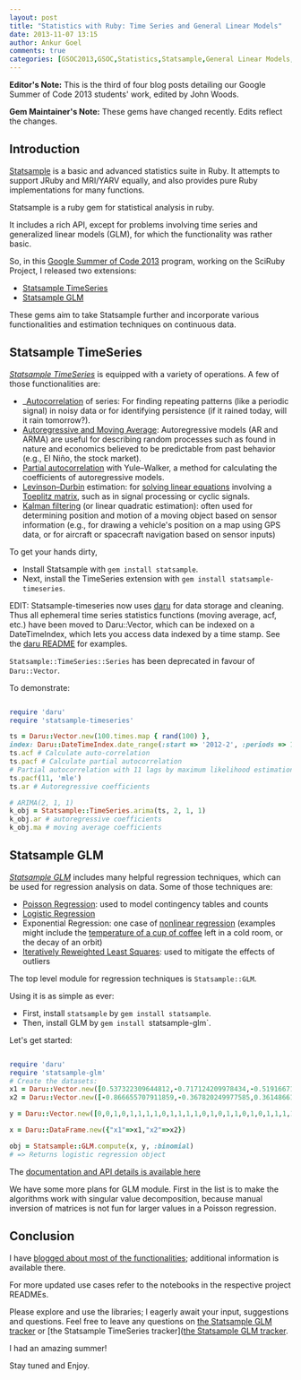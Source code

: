 ```yaml
---
layout: post
title: "Statistics with Ruby: Time Series and General Linear Models"
date: 2013-11-07 13:15
author: Ankur Goel
comments: true
categories: [GSOC2013,GSOC,Statistics,Statsample,General Linear Models,Time Series,Kalman Filter]
---
```


<p class="note"><strong>Editor's Note:</strong> This is the third of four blog posts detailing our Google Summer of
Code 2013 students' work, edited by John Woods.</p>

<p class="note"><strong>Gem Maintainer's Note:</strong> These gems have changed recently. Edits reflect the changes.</p>

Introduction
------------
[Statsample](https://github.com/clbustos/statsample/) is a basic and advanced statistics suite in Ruby. It attempts to support JRuby and MRI/YARV equally, and also provides pure Ruby implementations for many functions.

Statsample is a ruby gem for statistical analysis in ruby.

It includes a rich API, except for problems involving time series and generalized linear models (GLM), for which the functionality was rather basic.

So, in this [Google Summer of Code 2013](https://www.google-melange.com/gsoc/homepage/google/gsoc2013) program, working on the SciRuby Project, I released two extensions:

* [Statsample TimeSeries](http://github.com/sciruby/statsample-timeseries)
* [Statsample GLM](https://github.com/sciruby/statsample-glm)

These gems aim to take Statsample further and incorporate various functionalities and estimation techniques on continuous data.

Statsample TimeSeries
---------------------

[*Statsample TimeSeries*](https://rubygems.org/gems/statsample-timeseries) is equipped with a variety of operations. A few of those functionalities are:

* _[Autocorrelation](http://en.wikipedia.org/wiki/Autocorrelation) of series: For finding repeating patterns (like a periodic signal) in noisy data or for identifying persistence (if it rained today, will it rain tomorrow?).
* [Autoregressive and Moving Average](http://en.wikipedia.org/wiki/Autoregressive_moving_average_model): Autoregressive models (AR and ARMA) are useful for describing random processes such as found in nature and economics believed to be
predictable from past behavior (e.g., El Niño, the stock market).
* [Partial autocorrelation](http://en.wikipedia.org/wiki/Partial_autocorrelation_function) with Yule&ndash;Walker, a method for calculating the coefficients of autoregressive models.
* [Levinson&ndash;Durbin](http://en.wikipedia.org/wiki/Levinson_recursion) estimation: for [solving linear equations](http://www.mathworks.com/help/dsp/ref/levinsondurbin.html) involving a [Toeplitz matrix](http://en.wikipedia.org/wiki/Toeplitz_matrix), such as in signal processing or cyclic signals.
* [Kalman filtering](http://en.wikipedia.org/wiki/Kalman_filter) (or linear quadratic estimation): often used for determining position and motion of a moving object based on sensor information (e.g., for drawing a vehicle's position on a map using GPS data, or for aircraft or spacecraft navigation based on sensor inputs)

To get your hands dirty, 

* Install Statsample with `gem install statsample`.
* Next, install the TimeSeries extension with `gem install statsample-timeseries`.

EDIT: Statsample-timeseries now uses [daru](www.github.com/v0dro/daru/) for data storage and cleaning. Thus all ephemeral time series statistics functions (moving average, acf, etc.) have been moved to Daru::Vector, which can be indexed on a DateTimeIndex, which lets you access data indexed by a time stamp. See the [daru README](https://github.com/v0dro/daru/blob/master/README.md) for examples.

`Statsample::TimeSeries::Series` has been deprecated in favour of `Daru::Vector`.

To demonstrate:
```ruby

require 'daru'
require 'statsample-timeseries'

ts = Daru::Vector.new(100.times.map { rand(100) }, 
index: Daru::DateTimeIndex.date_range(:start => '2012-2', :periods => 100))
ts.acf # Calculate auto-correlation
ts.pacf # Calculate partial autocorrelation
# Partial autocorrelation with 11 lags by maximum likelihood estimation
ts.pacf(11, 'mle') 
ts.ar # Autoregressive coefficients

# ARIMA(2, 1, 1)
k_obj = Statsample::TimeSeries.arima(ts, 2, 1, 1)
k_obj.ar # autoregressive coefficients
k_obj.ma # moving average coefficients

```

Statsample GLM
--------------
[*Statsample GLM*](https://rubygems.org/gems/statsample-glm) includes many helpful regression techniques, which can be used for regression analysis on data.
Some of those techniques are:  

* [Poisson Regression](http://en.wikipedia.org/wiki/Poisson_regression): used to model contingency tables and counts
* [Logistic Regression](http://en.wikipedia.org/wiki/Logistic_regression)
* Exponential Regression: one case of [nonlinear regression](http://en.wikipedia.org/wiki/Nonlinear_regression) (examples might include the [temperature of a cup of coffee](http://mathbits.com/MathBits/TISection/Statistics2/exponential.htm) left in a cold room, or the decay of an orbit)
* [Iteratively Reweighted Least Squares](http://en.wikipedia.org/wiki/Iteratively_reweighted_least_squares): used to mitigate the effects of outliers

The top level module for regression techniques is `Statsample::GLM`.

Using it is as simple as ever:

* First, install `statsample` by `gem install statsample`.
* Then, install GLM by `gem install `statsample-glm`.

Let's get started:

```ruby

require 'daru'
require 'statsample-glm'
# Create the datasets:
x1 = Daru::Vector.new([0.537322309644812,-0.717124209978434,-0.519166718891331,0.434970973986765,-0.761822002215759,1.51170030921189,0.883854199811195,-0.908689798854196,1.70331977539793,-0.246971150634099,-1.59077593922623,-0.721548040910253,0.467025703920194,-0.510132788447137,0.430106510266798,-0.144353683251536,-1.54943800728303,0.849307651309298,-0.640304240933579,1.31462478279425,-0.399783455165345,0.0453055645017902,-2.58212161987746,-1.16484414309359,-1.08829266466281,-0.243893919684792,-1.96655661929441,0.301335373291024,-0.665832694463588,-0.0120650855753837,1.5116066367604,0.557300353673344,1.12829931872045,0.234443748015922,-2.03486690662651,0.275544751380246,-0.231465849558696,-0.356880153225012,-0.57746647541923,1.35758352580655,1.23971669378224,-0.662466275100489,0.313263561921793,-1.08783223256362,1.41964722846899,1.29325100940785,0.72153880625103,0.440580131022748,0.0351917814720056, -0.142353224879252])
x2 = Daru::Vector.new([-0.866655707911859,-0.367820249977585,0.361486610435,0.857332626245179,0.133438466268095,0.716104533073575,1.77206093023382,-0.10136697295802,-0.777086491435508,-0.204573554913706,0.963353531412233,-1.10103024900542,-0.404372761837392,-0.230226345183469,0.0363730246866971,-0.838265540390497,1.12543549657924,-0.57929175648001,-0.747060244805248,0.58946979365152,-0.531952663697324,1.53338594419818,0.521992029051441,1.41631763288724,0.611402316795129,-0.518355638373296,-0.515192557101107,-0.672697937866108,1.84347042325327,-0.21195540664804,-0.269869371631611,0.296155694010096,-2.18097898069634,-1.21314663927206,1.49193669881581,1.38969280369493,-0.400680808117106,-1.87282814976479,1.82394870451051,0.637864732838274,-0.141155946382493,0.0699950644281617,1.32568550595165,-0.412599258349398,0.14436832227506,-1.16507785388489,-2.16782049922428,0.24318371493798,0.258954871320764,-0.151966534521183])

y = Daru::Vector.new([0,0,1,0,1,1,1,1,0,1,1,1,1,0,1,0,1,1,0,1,0,1,1,1,1,0,0,1,1,0,0,1,0,0,1,1,0,0,1,1,0,1,1,1,1,0,0,0,1,1])

x = Daru::DataFrame.new({"x1"=>x1,"x2"=>x2})

obj = Statsample::GLM.compute(x, y, :binomial)
# => Returns logistic regression object
```
The [documentation and API details is available here](http://rubydoc.info/gems/statsample-glm/Statsample/Regression)

We have some more plans for GLM module. First in the list is to make the algorithms work with singular value decomposition, because manual inversion of matrices is not fun for larger values in a Poisson regression.

Conclusion
----------

I have [blogged about most of the functionalities](http://ankurgoel.com); additional information is available there.

For more updated use cases refer to the notebooks in the respective project READMEs.

Please explore and use the libraries; I eagerly await your input, suggestions and questions. Feel free to leave any questions on [the Statsample GLM tracker](http://github.com/SciRuby/statsample-glm/issues) or [the Statsample TimeSeries tracker]([the Statsample GLM tracker](http://github.com/SciRuby/statsample-glm/issues).

I had an amazing summer!

Stay tuned and Enjoy.
